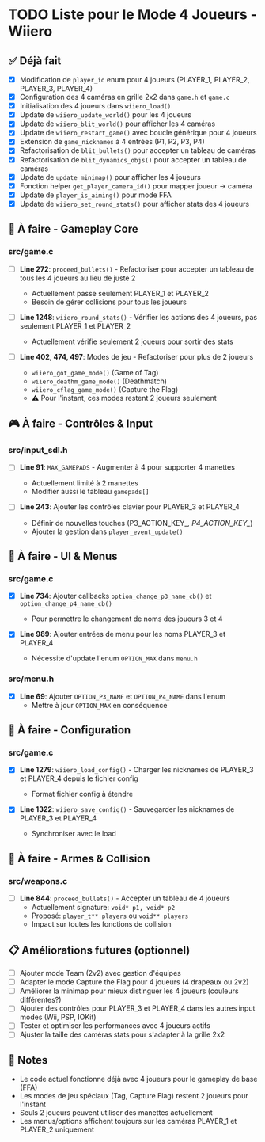 # TODO Liste pour le Mode 4 Joueurs - Wiiero

## ✅ Déjà fait
- [x] Modification de `player_id` enum pour 4 joueurs (PLAYER_1, PLAYER_2, PLAYER_3, PLAYER_4)
- [x] Configuration des 4 caméras en grille 2x2 dans `game.h` et `game.c`
- [x] Initialisation des 4 joueurs dans `wiiero_load()`
- [x] Update de `wiiero_update_world()` pour les 4 joueurs
- [x] Update de `wiiero_blit_world()` pour afficher les 4 caméras
- [x] Update de `wiiero_restart_game()` avec boucle générique pour 4 joueurs
- [x] Extension de `game_nicknames` à 4 entrées (P1, P2, P3, P4)
- [x] Refactorisation de `blit_bullets()` pour accepter un tableau de caméras
- [x] Refactorisation de `blit_dynamics_objs()` pour accepter un tableau de caméras
- [x] Update de `update_minimap()` pour afficher les 4 joueurs
- [x] Fonction helper `get_player_camera_id()` pour mapper joueur -> caméra
- [x] Update de `player_is_aiming()` pour mode FFA
- [x] Update de `wiiero_set_round_stats()` pour afficher stats des 4 joueurs

## 🔨 À faire - Gameplay Core

### src/game.c
- [ ] **Line 272**: `proceed_bullets()` - Refactoriser pour accepter un tableau de tous les 4 joueurs au lieu de juste 2
  - Actuellement passe seulement PLAYER_1 et PLAYER_2
  - Besoin de gérer collisions pour tous les joueurs

- [ ] **Line 1248**: `wiiero_round_stats()` - Vérifier les actions des 4 joueurs, pas seulement PLAYER_1 et PLAYER_2
  - Actuellement vérifie seulement 2 joueurs pour sortir des stats

- [ ] **Line 402, 474, 497**: Modes de jeu - Refactoriser pour plus de 2 joueurs
  - `wiiero_got_game_mode()` (Game of Tag)
  - `wiiero_deathm_game_mode()` (Deathmatch)
  - `wiiero_cflag_game_mode()` (Capture the Flag)
  - ⚠️ Pour l'instant, ces modes restent 2 joueurs seulement

## 🎮 À faire - Contrôles & Input

### src/input_sdl.h
- [ ] **Line 91**: `MAX_GAMEPADS` - Augmenter à 4 pour supporter 4 manettes
  - Actuellement limité à 2 manettes
  - Modifier aussi le tableau `gamepads[]`

- [ ] **Line 243**: Ajouter les contrôles clavier pour PLAYER_3 et PLAYER_4
  - Définir de nouvelles touches (P3_ACTION_KEY_*, P4_ACTION_KEY_*)
  - Ajouter la gestion dans `player_event_update()`

## 🎨 À faire - UI & Menus

### src/game.c
- [X] **Line 734**: Ajouter callbacks `option_change_p3_name_cb()` et `option_change_p4_name_cb()`
  - Pour permettre le changement de noms des joueurs 3 et 4

- [X] **Line 989**: Ajouter entrées de menu pour les noms PLAYER_3 et PLAYER_4
  - Nécessite d'update l'enum `OPTION_MAX` dans `menu.h`

### src/menu.h
- [X] **Line 69**: Ajouter `OPTION_P3_NAME` et `OPTION_P4_NAME` dans l'enum
  - Mettre à jour `OPTION_MAX` en conséquence

## 💾 À faire - Configuration

### src/game.c
- [X] **Line 1279**: `wiiero_load_config()` - Charger les nicknames de PLAYER_3 et PLAYER_4 depuis le fichier config
  - Format fichier config à étendre

- [X] **Line 1322**: `wiiero_save_config()` - Sauvegarder les nicknames de PLAYER_3 et PLAYER_4
  - Synchroniser avec le load

## 🔧 À faire - Armes & Collision

### src/weapons.c
- [ ] **Line 844**: `proceed_bullets()` - Accepter un tableau de 4 joueurs
  - Actuellement signature: `void* p1, void* p2`
  - Proposé: `player_t** players` ou `void** players`
  - Impact sur toutes les fonctions de collision

## 📋 Améliorations futures (optionnel)

- [ ] Ajouter mode Team (2v2) avec gestion d'équipes
- [ ] Adapter le mode Capture the Flag pour 4 joueurs (4 drapeaux ou 2v2)
- [ ] Améliorer la minimap pour mieux distinguer les 4 joueurs (couleurs différentes?)
- [ ] Ajouter des contrôles pour PLAYER_3 et PLAYER_4 dans les autres input modes (Wii, PSP, IOKit)
- [ ] Tester et optimiser les performances avec 4 joueurs actifs
- [ ] Ajuster la taille des caméras stats pour s'adapter à la grille 2x2

## 📝 Notes
- Le code actuel fonctionne déjà avec 4 joueurs pour le gameplay de base (FFA)
- Les modes de jeu spéciaux (Tag, Capture Flag) restent 2 joueurs pour l'instant
- Seuls 2 joueurs peuvent utiliser des manettes actuellement
- Les menus/options affichent toujours sur les caméras PLAYER_1 et PLAYER_2 uniquement
